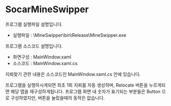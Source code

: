 # SocarMineSwipper
프로그램 실행파일 설명입니다.
  - 실행파일 : \MineSwipper\bin\Release\MineSwipper.exe

프로그램 소스코드 설명입니다.
  - 화면구성 : MainWindow.xaml
  - 소스코드 : MainWindow.xaml.cs

지뢰찾기 관련 내용은 소스코드인 MainWindow.xaml.cs 안에 있습니다.

프로그램을 실행하시게되면 최초 1회 지뢰를 자동 생성하며, Relocate 버튼을 누르게되면 해당 맵을 재구성하게됩니다.
프로그램 화면 내 숫자가 표기되는 부분들은 Button 으로 구성하였지만, 버튼을 눌렀을때의 동작은 없습니다.
